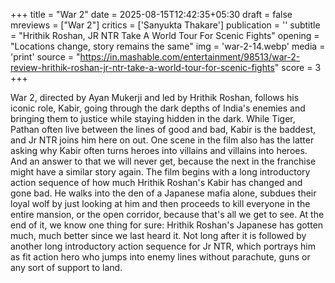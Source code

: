+++
title = "War 2"
date = 2025-08-15T12:42:35+05:30
draft = false
mreviews = ["War 2"]
critics = ['Sanyukta Thakare']
publication = ''
subtitle = "Hrithik Roshan, JR NTR Take A World Tour For Scenic Fights"
opening = "Locations change, story remains the same"
img = 'war-2-14.webp'
media = 'print'
source = "https://in.mashable.com/entertainment/98513/war-2-review-hrithik-roshan-jr-ntr-take-a-world-tour-for-scenic-fights"
score = 3
+++

War 2, directed by Ayan Mukerji and led by Hrithik Roshan, follows his iconic role, Kabir, going through the dark depths of India's enemies and bringing them to justice while staying hidden in the dark. While Tiger, Pathan often live between the lines of good and bad, Kabir is the baddest, and Jr NTR joins him here on out. One scene in the film also has the latter asking why Kabir often turns heroes into villains and villains into heroes. And an answer to that we will never get, because the next in the franchise might have a similar story again. The film begins with a long introductory action sequence of how much Hrithik Roshan's Kabir has changed and gone bad. He walks into the den of a Japanese mafia alone, subdues their loyal wolf by just looking at him and then proceeds to kill everyone in the entire mansion, or the open corridor, because that's all we get to see. At the end of it, we know one thing for sure: Hrithik Roshan's Japanese has gotten much, much better since we last heard it. Not long after it is followed by another long introductory action sequence for Jr NTR, which portrays him as fit action hero who jumps into enemy lines without parachute, guns or any sort of support to land.
